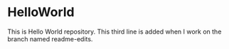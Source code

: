 # HelloWorld
This is Hello World repository.
This third line is added when I work on the branch named readme-edits.
